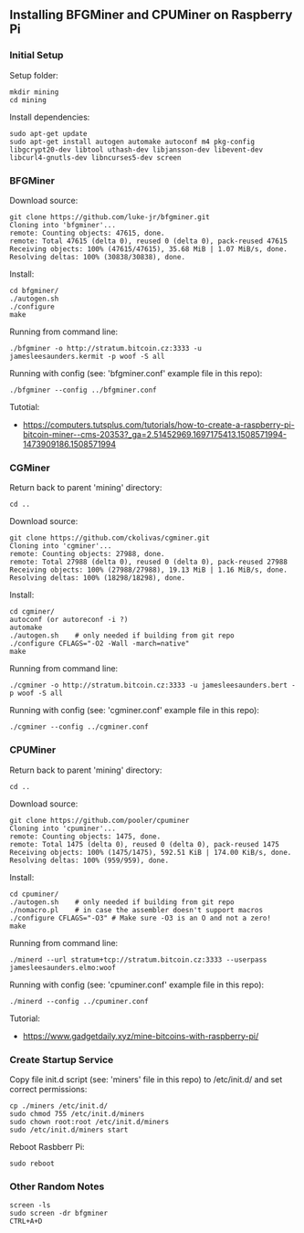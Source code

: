 ## Installing BFGMiner and CPUMiner on Raspberry Pi

### Initial Setup
Setup folder:

    mkdir mining
    cd mining

Install dependencies:

    sudo apt-get update
    sudo apt-get install autogen automake autoconf m4 pkg-config libgcrypt20-dev libtool uthash-dev libjansson-dev libevent-dev libcurl4-gnutls-dev libncurses5-dev screen

### BFGMiner
Download source:

    git clone https://github.com/luke-jr/bfgminer.git
    Cloning into 'bfgminer'...
    remote: Counting objects: 47615, done.
    remote: Total 47615 (delta 0), reused 0 (delta 0), pack-reused 47615
    Receiving objects: 100% (47615/47615), 35.68 MiB | 1.07 MiB/s, done.
    Resolving deltas: 100% (30838/30838), done.

Install:

    cd bfgminer/
    ./autogen.sh
    ./configure
    make

Running from command line:

    ./bfgminer -o http://stratum.bitcoin.cz:3333 -u jamesleesaunders.kermit -p woof -S all
    
Running with config (see: 'bfgminer.conf' example file in this repo):

    ./bfgminer --config ../bfgminer.conf

Tutotial:
* https://computers.tutsplus.com/tutorials/how-to-create-a-raspberry-pi-bitcoin-miner--cms-20353?_ga=2.51452969.1697175413.1508571994-1473909186.1508571994

### CGMiner
Return back to parent 'mining' directory:

    cd ..

Download source:

    git clone https://github.com/ckolivas/cgminer.git
    Cloning into 'cgminer'...
    remote: Counting objects: 27988, done.
    remote: Total 27988 (delta 0), reused 0 (delta 0), pack-reused 27988
    Receiving objects: 100% (27988/27988), 19.13 MiB | 1.16 MiB/s, done.
    Resolving deltas: 100% (18298/18298), done.

Install:

    cd cgminer/
    autoconf (or autoreconf -i ?)
    automake
    ./autogen.sh	# only needed if building from git repo
    ./configure CFLAGS="-O2 -Wall -march=native"
    make

Running from command line:

    ./cgminer -o http://stratum.bitcoin.cz:3333 -u jamesleesaunders.bert -p woof -S all

Running with config (see: 'cgminer.conf' example file in this repo):

    ./cgminer --config ../cgminer.conf

### CPUMiner
Return back to parent 'mining' directory:

    cd ..

Download source:

    git clone https://github.com/pooler/cpuminer
    Cloning into 'cpuminer'...
    remote: Counting objects: 1475, done.
    remote: Total 1475 (delta 0), reused 0 (delta 0), pack-reused 1475
    Receiving objects: 100% (1475/1475), 592.51 KiB | 174.00 KiB/s, done.
    Resolving deltas: 100% (959/959), done.

Install:

    cd cpuminer/
    ./autogen.sh	# only needed if building from git repo
    ./nomacro.pl	# in case the assembler doesn't support macros
    ./configure CFLAGS="-O3" # Make sure -O3 is an O and not a zero!
    make

Running from command line:

    ./minerd --url stratum+tcp://stratum.bitcoin.cz:3333 --userpass jamesleesaunders.elmo:woof

Running with config (see: 'cpuminer.conf' example file in this repo):

    ./minerd --config ../cpuminer.conf

Tutorial:
* https://www.gadgetdaily.xyz/mine-bitcoins-with-raspberry-pi/

### Create Startup Service
Copy file init.d script (see: 'miners' file in this repo) to /etc/init.d/ and set correct permissions:
    
    cp ./miners /etc/init.d/
    sudo chmod 755 /etc/init.d/miners
    sudo chown root:root /etc/init.d/miners
    sudo /etc/init.d/miners start
    
Reboot Rasbberr Pi:

    sudo reboot
    
### Other Random Notes

    screen -ls
    sudo screen -dr bfgminer
    CTRL+A+D
